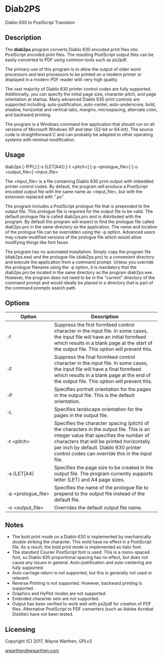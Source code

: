 # Diab2PS

Diablo 630 to PostScript Translator

## Description

The **diab2ps** program converts Diablo 630 encoded print files into PostScript encoded print files.
The resulting PostScript output files can be easily converted to PDF using common tools such as ps2pdf.

The primary use of this program is to allow the output of older word processors and text processors
to be printed on a modern printer or displayed in a modern PDF reader with very high quality.

The vast majority of Diablo 630 printer control codes are fully supported.  Additionally, you can
specify the initial page size, character pitch, and page orientation at startup.  Many advanced Diablo
630 print controls are supported including: auto-justification, auto-center, auto-underscore, bold,
shadow, horizontal and vertical tabs, margins, microspacing, alternate color, and backward printing.

The program is a Windows command line application that should run on all versions of Microsoft
Windows XP and later (32-bit or 64-bit).  The source code is straightforward C and can probably be adapted to other
operating systems with minimal modification.

## Usage

diab2ps [-fFPL] \[-s {LET|A4}\] \[-t \<pitch\>\] \[-p \<prologue_file\>\] \[-o \<output_file\>\] \<input_file\>

The \<input_file\> is a file containing Diablo 630 print output with imbedded printer control codes.  By default,
the program will produce a PostScript encoded output file with the same name as \<input_file\>, but with the
extension replaced with ".ps".

The program includes a PostScript prologue file that is prepended to the output file.  This prologue file is required for the output file to be valid.  The default prologue file is called diab2ps.pro and is distributed with the program.  By default the program will expect to find the prologue file called diab2ps.pro in the same directory as the application.  The name and location of the prologue file can be overridden using the -p option.  Advanced users may create modified versions of the prologue file which would allow modifying things like font faces.

The program has no automated installation.  Simply copy the program file (diab2ps.exe) and the prologue file (diab2ps.pro) to a convenient directory and execute the application from a command prompt.  Unless you override the prologue filename using the -p option, it is mandatory that the diab2ps.pro be located in the same directory as the program diab2ps.exe.  However, the program does not need to be in the "current" directory of the command prompt and would ideally be placed in a directory that is part of the command prompts search path.

## Options

| Option | Description |
| --- | --- |
| &#8209;f | Suppress the first formfeed control character in the input file.  In some cases, the input file will have an initial formfeed which results in a blank page at the start of the output file.  This option will prevent this. |
| &#8209;F | Suppress the final formfeed control character in the input file.  In some cases, the input file will have a final formfeed which results in a blank page at the end of the output file.  This option will prevent this. |
| &#8209;P | Specifies portrait orientation for the pages in the output file.  This is the default orientation. |
| &#8209;L | Specifies landscape orientation for the pages in the output file. |
| &#8209;t&nbsp;\<pitch\> | Specifies the character spacing (pitch) of the characters in the output file.  This is an integer value that specifies the number of characters that will be printed horizontally per inch by default.  Diablo 630 printer control codes can override this in the input file. |
| &#8209;s&nbsp;{LET\|A4} | Specifies the page size to be created in the output file.  The program currently supports letter (LET) and A4 page sizes. |
| &#8209;p&nbsp;\<prologue_file\> | Specifies the name of the prologue file to prepend to the output file instead of the default file. |
| &#8209;o&nbsp;\<output_file\> | Overrides the default output file name. |

## Notes

* The bold print mode on a Diablo 630 is implemented by mechanically double striking the character.  This wold have no effect in a PostScript file.  As a result, the bold print mode is implemented as italic font.
* The standard Courier PostScript font is used.  This is a mono-spaced font, so Diablo 630 proportional spacing has no effect, but does not cause any issues in general.  Auto-justification and auto-centering are fully supported.
* Auto carriage return is not supported, but this is generally not used or relevant.
* Reverse Printing is not supported.  However, backward printing is supported.
* Graphics and HyPlot modes are not supported.
* Extended character sets are not supported.
* Output has been verified to work well with ps2pdf for creation of PDF files.  Alternative PostScript to PDF converters (such as Adobe Acrobat Distiller) have not been tested.

## Licensing

Copyright (C) 2017, Wayne Warthen, GPLv3

wwarthen@wwarthen.com
